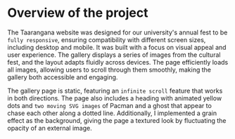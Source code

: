 # Overview of the project

The Taarangana website was designed for our university's annual fest to be `fully responsive`, ensuring compatibility with different screen sizes, including desktop and mobile. It was built with a focus on visual appeal and user experience. The gallery displays a series of images from the cultural fest, and the layout adapts fluidly across devices. The page efficiently loads all images, allowing users to scroll through them smoothly, making the gallery both accessible and engaging.

The gallery page is static, featuring an `infinite scroll` feature that works in both directions. The page also includes a heading with animated yellow dots and `two moving SVG images` of Pacman and a ghost that appear to chase each other along a dotted line. Additionally, I implemented a grain effect as the background, giving the page a textured look by fluctuating the opacity of an external image.


